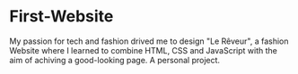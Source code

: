 # First-Website
My passion for tech and fashion drived me to design "Le Rêveur", a fashion Website where I learned to combine HTML, CSS and JavaScript with the aim of achiving a good-looking page. A personal project.
